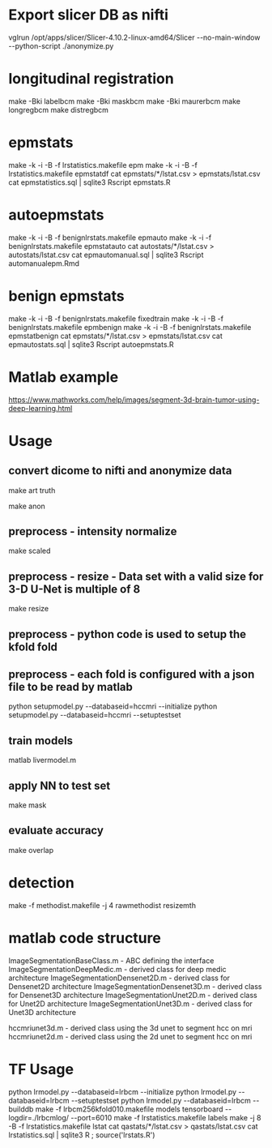 
Export slicer DB as nifti 
==============
vglrun /opt/apps/slicer/Slicer-4.10.2-linux-amd64/Slicer --no-main-window --python-script ./anonymize.py

longitudinal registration 
==============

make -Bki labelbcm
make -Bki maskbcm
make -Bki maurerbcm
make longregbcm
make distregbcm

epmstats 
==============
make -k -i -B -f lrstatistics.makefile epm
make -k -i -B -f lrstatistics.makefile epmstatdf
cat epmstats/*/lstat.csv > epmstats/lstat.csv
cat epmstatistics.sql  | sqlite3
Rscript epmstats.R

autoepmstats 
==============
make -k -i -B -f benignlrstats.makefile epmauto
make -k -i    -f benignlrstats.makefile epmstatauto
cat autostats/*/lstat.csv > autostats/lstat.csv
cat epmautomanual.sql  | sqlite3
Rscript automanualepm.Rmd

benign epmstats 
==============
make -k -i -B -f benignlrstats.makefile fixedtrain
make -k -i -B -f benignlrstats.makefile epmbenign
make -k -i -B -f benignlrstats.makefile epmstatbenign
cat epmstats/*/lstat.csv > epmstats/lstat.csv
cat epmautostats.sql  | sqlite3
Rscript autoepmstats.R

Matlab example 
==============

https://www.mathworks.com/help/images/segment-3d-brain-tumor-using-deep-learning.html


# Usage

## convert dicome to nifti and anonymize data

make art truth

make anon


## preprocess - intensity normalize  

make scaled

## preprocess - resize - Data set with a valid size for 3-D U-Net is multiple of 8

make resize

## preprocess - python code is used to setup the kfold fold  
## preprocess - each fold is configured with a json file to be read by matlab

python setupmodel.py --databaseid=hccmri --initialize
python setupmodel.py --databaseid=hccmri --setuptestset

## train models

matlab livermodel.m

## apply NN to test set

make mask

## evaluate accuracy

make overlap

# detection 

make -f methodist.makefile -j 4 rawmethodist resizemth

# matlab code structure

ImageSegmentationBaseClass.m  - ABC defining the interface
ImageSegmentationDeepMedic.m  - derived class for deep medic architecture
ImageSegmentationDensenet2D.m - derived class for Densenet2D architecture
ImageSegmentationDensenet3D.m - derived class for Densenet3D architecture
ImageSegmentationUnet2D.m     - derived class for Unet2D     architecture
ImageSegmentationUnet3D.m     - derived class for Unet3D     architecture


hccmriunet3d.m - derived class using the 3d unet to segment hcc on mri
hccmriunet2d.m - derived class using the 2d unet to segment hcc on mri


TF Usage
=====
python lrmodel.py --databaseid=lrbcm --initialize
python lrmodel.py --databaseid=lrbcm --setuptestset
python lrmodel.py --databaseid=lrbcm --builddb
make -f lrbcm256kfold010.makefile models
tensorboard  --logdir=./lrbcmlog/  --port=6010
make -f lrstatistics.makefile labels
make -j 8 -B -f lrstatistics.makefile lstat
cat qastats/*/lstat.csv > qastats/lstat.csv
cat lrstatistics.sql  | sqlite3
R ; source('lrstats.R')
